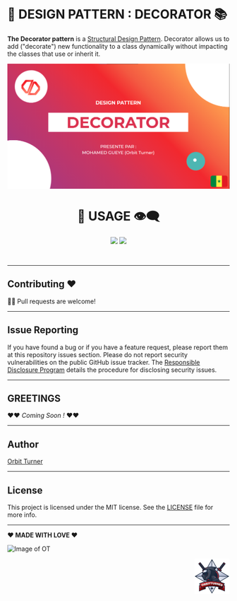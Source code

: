 # 🎨 DESIGN PATTERN : DECORATOR 📚

**The Decorator pattern** is a [Structural Design Pattern](https://www.wikiwand.com/en/Structural_pattern).
Decorator allows us to add ("decorate") new functionality to a class dynamically without impacting the classes that use or inherit it. 

<p align="center">
  <a href="https://docs.google.com/presentation/d/12kJ_A0kYY2fhxlfuIxF29bzsdJ8NXkhNernUeDrqrxQ"><img src="./assets/SLIDES.png" width="auto" alt="SLIDES - COVER"/></a>
</p>

<h1 align="center">📑 USAGE 👁‍🗨</h1>
<p align="center">
<a href="https://docs.google.com/presentation/d/12kJ_A0kYY2fhxlfuIxF29bzsdJ8NXkhNernUeDrqrxQ"><img src="https://img.shields.io/badge/FIRST STEP-READ%20THE%SLIDE-lime?style=for-the-badge&logo=docusign&logoColor=lime"></a>
<a href="https://github.com/orbitturner/array-querier/issues/new/choose"><img src="https://img.shields.io/badge/ISSUES-CREATE%20AN%20ISSUE-crimson?style=for-the-badge&logo=indeed&logoColor=CRIMSON"></a>
</p>
<br/>


___
## Contributing ❤

👋🏾 Pull requests are welcome! 
___

## Issue Reporting

If you have found a bug or if you have a feature request, please report them at this repository issues section. Please do not report security vulnerabilities on the public GitHub issue tracker. The [Responsible Disclosure Program](mailto:support@orbitturner.com) details the procedure for disclosing security issues.
___

## GREETINGS
❤❤ *Coming Soon !* ❤❤

___
## Author

[Orbit Turner](https://orbitturner.com)

___
## License

This project is licensed under the MIT license. See the [LICENSE](LICENSE) file for more info.
______________________________________________________
**❤ MADE WITH LOVE ❤**

![Image of OT](https://raw.githubusercontent.com/orbitturner/orbitturner/master/LOGO-OT.png)

<img src="https://github.com/orbitturner/challenger/blob/master/images/OrbitTurner_Gaming_GitHubBadge.png?raw=true" align="right" />
